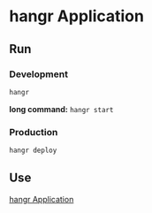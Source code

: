 # hangr Application

## Run

### Development
```bash
hangr
```
**long command:** `hangr start`

### Production
```bash
hangr deploy
```

## Use
[hangr Application](http://localhost:55555)